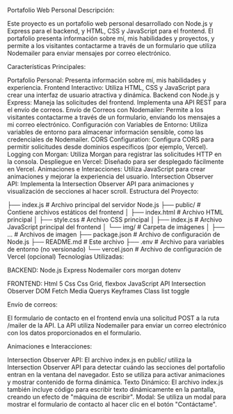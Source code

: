 Portafolio Web Personal
Descripción:

Este proyecto es un portafolio web personal desarrollado con Node.js y Express para el backend, y HTML, CSS y JavaScript para el frontend. El portafolio presenta información sobre mí, mis habilidades y proyectos, y permite a los visitantes contactarme a través de un formulario que utiliza Nodemailer para enviar mensajes por correo electrónico.

Características Principales:

Portafolio Personal: Presenta información sobre mí, mis habilidades y experiencia.
Frontend Interactivo: Utiliza HTML, CSS y JavaScript para crear una interfaz de usuario atractiva y dinámica.
Backend con Node.js y Express:
Maneja las solicitudes del frontend.
Implementa una API REST para el envío de correos.
Envío de Correos con Nodemailer: Permite a los visitantes contactarme a través de un formulario, enviando los mensajes a mi correo electrónico.
Configuración con Variables de Entorno: Utiliza variables de entorno para almacenar información sensible, como las credenciales de Nodemailer.
CORS Configuration: Configura CORS para permitir solicitudes desde dominios específicos (por ejemplo, Vercel).
Logging con Morgan: Utiliza Morgan para registrar las solicitudes HTTP en la consola.
Despliegue en Vercel: Diseñado para ser desplegado fácilmente en Vercel.
Animaciones e Interacciones: Utiliza JavaScript para crear animaciones y mejorar la experiencia del usuario.
Intersection Observer API: Implementa la Intersection Observer API para animaciones y visualización de secciones al hacer scroll.
Estructura del Proyecto:

├── index.js         # Archivo principal del servidor Node.js
├── public/         # Contiene archivos estáticos del frontend
│   ├── index.html   # Archivo HTML principal
│   ├── style.css    # Archivo CSS principal
│   ├── index.js     # Archivo JavaScript principal del frontend
│   └── img/       # Carpeta de imágenes
│       ├── ...      # Archivos de imagen
├── package.json   # Archivo de configuración de Node.js
├── README.md      # Este archivo
├── .env           # Archivo para variables de entorno (no versionado)
└── vercel.json    # Archivo de configuración de Vercel (opcional)
Tecnologías Utilizadas:

BACKEND:
Node.js
Express
Nodemailer
cors
morgan
dotenv

FRONTEND:
Html 5
Css 
Css Grid, flexbox
JavaScript
API Intersection Observer
DOM 
Fetch
Media Querys
Keyframes
Class list toggle


Envío de correos:

El formulario de contacto en el frontend envía una solicitud POST a la ruta /mailer de la API.
La API utiliza Nodemailer para enviar un correo electrónico con los datos proporcionados en el formulario.


Animaciones e Interacciones:

Intersection Observer API:
El archivo index.js en public/ utiliza la Intersection Observer API para detectar cuándo las secciones del portafolio entran en la ventana del navegador.
Esto se utiliza para activar animaciones y mostrar contenido de forma dinámica.
Texto Dinámico:
El archivo index.js también incluye código para escribir texto dinámicamente en la pantalla, creando un efecto de "máquina de escribir".
Modal:
Se utiliza un modal para mostrar el formulario de contacto al hacer clic en el botón "Contáctame".
